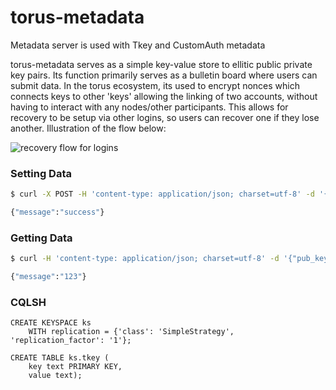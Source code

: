 # torus-metadata

Metadata server is used with Tkey and CustomAuth metadata

torus-metadata serves as a simple key-value store to ellitic public private key pairs. Its function primarily serves as a bulletin board where users can submit data. In the torus ecosystem, its used to encrypt nonces which connects keys to other 'keys' allowing the linking of two accounts, without having to interact with any nodes/other participants. This allows for recovery to be setup via other logins, so users can recover one if they lose another. Illustration of the flow below:

![recovery flow for logins](https://i.imgur.com/kyFIgwq.png)


### Setting Data
```sh
$ curl -X POST -H 'content-type: application/json; charset=utf-8' -d '{"pub_key_X":"4ae6b7aeee4bee67458035023c34031dbbdf474a9054145b74ec18c557a53363","pub_key_Y":"caf88ea0f507e472220bec1fccbf9fddce1f57918de3d97933f79b09c14d7c5b","set_data":{"data":"DATA","timestamp":"6318b7af"},"signature":"MySignature","namespace":"tkey"}' localhost:5051/set

{"message":"success"}
```

### Getting Data
```sh
$ curl -H 'content-type: application/json; charset=utf-8' -d '{"pub_key_X":"4ae6b7aeee4bee67458035023c34031dbbdf474a9054145b74ec18c557a53363","pub_key_Y":"caf88ea0f507e472220bec1fccbf9fddce1f57918de3d97933f79b09c14d7c5b","set_data":{"data":{},"timestamp":"6318b877"},"signature":"w2bAg17W+pRQox9ZEjYfix0ved4lW04891wxVD0FSkObehMDe7/NsgxDRECnCAAvEmoCUOngoRFcpPywX2i4zgA=","namespace":"tkey"}' localhost:5051/get

{"message":"123"}
```

### CQLSH
```
CREATE KEYSPACE ks
    WITH replication = {'class': 'SimpleStrategy', 'replication_factor': '1'};

CREATE TABLE ks.tkey (
    key text PRIMARY KEY,
    value text);
```
